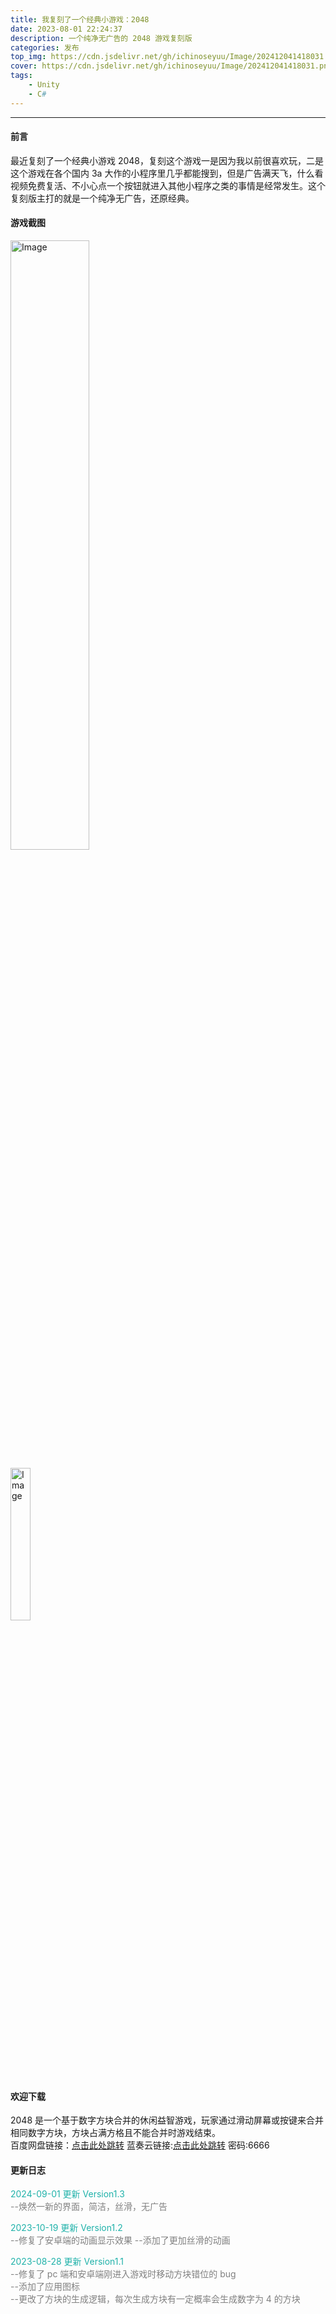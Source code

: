 ```yaml
---
title: 我复刻了一个经典小游戏：2048
date: 2023-08-01 22:24:37
description: 一个纯净无广告的 2048 游戏复刻版
categories: 发布
top_img: https://cdn.jsdelivr.net/gh/ichinoseyuu/Image/202412041418031.png
cover: https://cdn.jsdelivr.net/gh/ichinoseyuu/Image/202412041418031.png
tags: 
    - Unity
    - C#
---
```


---

#### 前言

最近复刻了一个经典小游戏 2048，复刻这个游戏一是因为我以前很喜欢玩，二是这个游戏在各个国内 3a 大作的小程序里几乎都能搜到，但是广告满天飞，什么看视频免费复活、不小心点一个按钮就进入其他小程序之类的事情是经常发生。这个复刻版主打的就是一个纯净无广告，还原经典。

#### 游戏截图

<img src="https://cdn.jsdelivr.net/gh/ichinoseyuu/Image/202309081758189.png" alt="Image" width="50%"> </center>

<img src="https://cdn.jsdelivr.net/gh/ichinoseyuu/Image/202309081756098.png" alt="Image" width="25%"> </center>

#### 欢迎下载

2048 是一个基于数字方块合并的休闲益智游戏，玩家通过滑动屏幕或按键来合并相同数字方块，方块占满方格且不能合并时游戏结束。  
百度网盘链接：[点击此处跳转](<https://pan.baidu.com/s/1j-owHfDWKiuje_-09QlkcQ?pwd=1nv2>)
蓝奏云链接:[点击此处跳转](<https://ichinoseyuu.lanzn.com/b0fomfz3a>) 密码:6666

#### 更新日志

<font color = LightSeaGreen> 2024-09-01 更新 Version1.3</font>  
<font color = Gray>--焕然一新的界面，简洁，丝滑，无广告</font>

<font color = LightSeaGreen> 2023-10-19 更新 Version1.2</font>  
<font color = Gray>--修复了安卓端的动画显示效果
--添加了更加丝滑的动画</font>

<font color = LightSeaGreen> 2023-08-28 更新 Version1.1</font>  
<font color = Gray>--修复了 pc 端和安卓端刚进入游戏时移动方块错位的 bug  
--添加了应用图标  
--更改了方块的生成逻辑，每次生成方块有一定概率会生成数字为 4 的方块</font>
